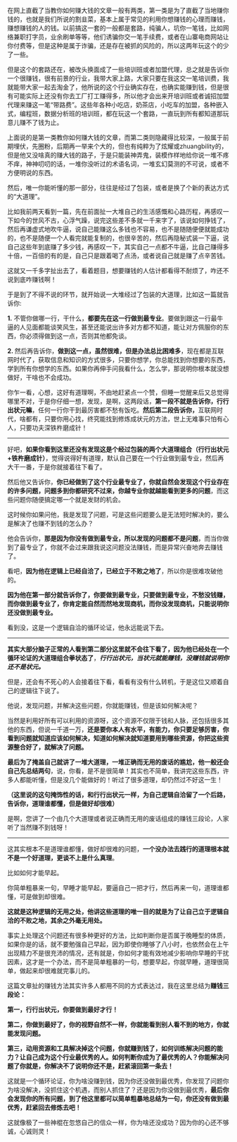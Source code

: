 <p>在网上直截了当教你如何赚大钱的文章一般有两类，第一类是为了直截了当地赚你钱的，也就是我们所说的割韭菜，基本上属于常见的利用你想赚钱的心理而赚钱，赚想赚钱的人的钱。以前搞这一套的一般都是套路，纯骗人，坑你一笔钱，比如网络兼职打字员，业余刷单等等，他们诱骗你交一笔手续费，或者在山寨电商网站让你付费等，但是这种是属于诈骗，还是存在被抓的风险的，所以这两年玩这个的少了一些。</p><p>但是这个的套路还在，被改头换面成了一些培训班或者加盟代理，总之就是告诉你一个很赚钱，很有前景的行业，我带大家上路，大家只要在我这交一笔培训费，我就能带大家一起去淘金了，他所说的这个行业确实存在，也确实能赚到钱，但是很有可能实际上还没有你去工厂打工赚得多，所以他才会出来开培训班或者诚招加盟代理来赚这一笔“带路费”。这些年各种小吃店，奶茶店，小吃车的加盟，各种嵌入式，编程班，数据分析班的培训班，都在玩这一个套路，一直玩到所有都知道那玩意儿赚不了钱为止。</p><p>上面说的是第一类教你如何赚大钱的文章，而第二类则隐藏得比较深，一般属于前期埋伏，先圈粉，后期再一举来个大的，但也有纯粹为了炫耀或zhuangbility的，但是他又没啥真的赚大钱的路子，于是只能装神弄鬼，装模作样地给你说一堆不疼不痒，神神叨叨的话，一堆你没听过的术语名词，一堆玄幻莫测的不可说，或者不方便明说的东西。</p><p>然后，唯一你能听懂的那一部分，往往是经过了包装，或者是换了个新的表达方式的“大道理”。</p><p>比如我前两天看到一篇，先在前面扯一大堆自己的生活感慨和心路历程，再感叹一下如今的世风不古，心浮气躁，说完这些差不多就一千来字了，该说如何挣钱了，然后再谦虚式地吹牛逼，说自己能赚这么多钱也不容易，也不是随随便便就能成功的，也不是随便一个人看完就能复制的，也很辛苦的，然后再隐秘式装一下逼，说自己这些年到底赚了多少钱，再感叹一下，其实自己一点都不牛逼，比自己赚得多十倍，一百倍的有的是，自己只是跟着喝了点汤，或者说自己就是赚了点辛苦钱。</p><p>这就又一千多字扯出去了，看着题目，想要赚钱的人估计都看得不耐烦了，咋还不说到底咋赚钱啊！</p><p>于是到了不得不说的环节，就开始说一大堆经过了包装的大道理，比如这一篇就告诉你:</p><p><b>1.</b> 不管你做哪一行，干什么，<b>都要先在这一行做到最专业</b>。要做到跟这一行最牛逼的人见面都能谈笑风生，甚至还能说出许多对方都不知道，能让对方佩服你的东西，你必须得做到这一点，否则其他都免谈。</p><p><b>2. </b>然后再告诉你，<b>做到这一点，虽然很难，但是办法总比困难多</b>，现在都是互联网时代了，获取信息和知识的方式很多，只要你想学，你总能找到你想要的东西，学到所有你想学的东西。如果你再伸手问我看什么，怎么学，那说明你根本就没想做好，干啥也不会成功。</p><p>你乍一看，心想，这好有道理啊，不由地赶紧点一个赞，但睡一觉醒来后又总觉得哪里不对，于是你仔细一想，发现，是啊，这两段话，<b>第一段不就是告诉你，行行出状元嘛</b>，任何一行你干到最厉害都不愁有饭吃。<b>然后第二段告诉你，</b>互联网时代，啥都有，只要你用心找，终究能找到修炼成状元的方法，世上无难事只怕有心人，只要功夫深铁杵磨成针！</p><hr><p>好吧，<b>如果你看到这里还没有发现这是个经过包装的两个大道理组合（行行出状元+铁杵磨成针）</b>，觉得说得好有道理，默认自己要在一个行业做到最专业，然后再大干一番，于是你就接着往下看了。</p><p>然后他又告诉你，<b>你已经做到了这个行业最专业了，你就自然会发现这个行业存在的许多问题，问题多到你都研究不过来，你越专业你就越能看到更多的问题</b>，而这些问题你随便搞定哪一个就是发财的机会。</p><p>这时候你如果问他，我是发现了问题，可是这些问题要么是无法短时解决的，要么是解决了也赚不到钱的怎么办？</p><p>他会告诉你，<b>那是因为你没有做到最专业，所以发现的问题都不是问题</b>，而当你做到了最专业了，你就不会过来跟我说这问题没法赚钱，而是异常兴奋地奔去赚钱了。</p><p>看吧，<b>因为他在逻辑上已经自洽了，已经立于不败之地了</b>，所以你是很难攻破他的。</p><p><b>因为他在第一部分就告诉你了，你要做到最专业，只要做到最专业，不愁没钱赚，而你做到最专业了，你肯定能自然而然地发现商机，而你没发现商机，只能说明你还没做到最专业。</b></p><p>看到没，这是一个逻辑自洽的循环论证，他永远能说下去。</p><hr><p><b>其实大部分脑子正常的人看到第二部分这里就不会往下看了，因为他已经处在一个循环论证的大道理组合拳状态了</b>，<b><i>行行出状元，当状元就能赚钱，没赚钱就说明你还不是状元。</i></b></p><p>但是，还会有不死心的人会接着往下看，看看有没有什么转机，于是这位又顺着自己的逻辑往下说了。</p><p>他说，发现问题，并解决这些问题，你就能赚钱，但是该如何解决呢？</p><p>当然是利用好所有可以利用的资源呀，这个资源不仅限于钱和人脉，还包括很多其他的东西，但说一千道一万，<b>还是要你本人有水平，有能力，你只要足够厉害，你看到问题就知道应该如何解决，知道如何解决就知道要用到哪些资源，你把这些资源整合好了，就解决了问题。</b></p><p><b>最后为了掩盖自己就讲了一堆大道理，一堆正确而无用的废话的尴尬，他一般还会自己先总结两句</b>，说，你看，是不是很简单！其实也不简单，我讲完这些东西，许多人都能听懂，但是没几个能做好的！听过了很多道理，却仍然过不好这一生！</p><p><b>（这里说的这句掩饰性的话，和行行出状元一样，为自己逻辑自洽留了一个后路，告诉你，道理谁都懂，但是做好却很难）</b></p><p>是啊，您讲了一个由几个大道理或者说正确而无用的废话组成的赚钱三段论，人家听了当然赚不到钱呀！</p><hr><p>这其实根本不是道理谁都懂，做好却很难的问题，<b>一个没办法去践行的道理根本就不是一个好道理，更谈不上是什么真理</b>。</p><p>比如如何才能早起。</p><p>你简单粗暴来一句，早睡才能早起，要逼自己一把才行，然后再来一句，道理谁都懂，可是做到却很难。</p><p><b>这就是这种逻辑的无用之处，他讲这些道理的唯一目的就是为了让自己立于逻辑自洽的不败之地，其余之外毫无用处。</b></p><p>事实上处理这个问题还有很多种更好的方法，比如判断你是否属于晚睡型的体质，如果你是的话，就不要勉强自己早起，因为即使你睡够了八小时，也依然会在上午出现精力不是很充沛的情况，还有就是，你如何才能有效地减少影响你早睡的干扰因素，这才是一个办法，而不是简单粗暴的一句，想要早起，你就早睡，道理很简单，做起来却很难就完事儿的。</p><p>这篇文章扯的赚钱方法其实许多人都用不同的方式表达过，我在这里总结为<b>赚钱三段论：</b></p><p><b>第一，行行出状元，你要做到最好才行！</b></p><p><b>第二，你做到最好了，你的视野自然不一样，你就能看到别人看不到的地方，你就能发现问题。</b></p><p><b>第三，动用资源和工具解决掉这个问题，你就赚到钱了，如何训练解决问题的能力？让自己成为这个行业最优秀的人。如何判断你成为了最优秀的人？你能解决问题了你就是，你解决不了说明你还不是，赶紧滚回第一条去！</b></p><p>这就是一个循环论证，你为啥没赚到钱，因为你还没做到最优秀，你发现了问题你为啥没解决，没抓住这个机遇，而别人抓住了？还是因为你没做到最优秀，<b>最后你会发现你的所有问题，到了他这里都可以简单粗暴地总结为一句，你还没有做到最优秀，赶紧回去修炼去吧！</b></p><p>这就像极了一些神棍在忽悠自己的信众一样，你为啥还没成功？因为你的心还不够诚，心诚则灵！</p>